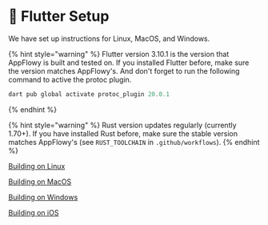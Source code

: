 # 🌳 Flutter Setup

We have set up instructions for Linux, MacOS, and Windows.

{% hint style="warning" %}
Flutter version 3.10.1 is the version that AppFlowy is built and tested on. If you installed Flutter before, make sure the version matches AppFlowy's. And don't forget to run the following command to active the protoc plugin.

```dart
dart pub global activate protoc_plugin 20.0.1
```
{% endhint %}

{% hint style="warning" %}
Rust version updates regularly (currently 1.70+). If you have installed Rust before, make sure the stable version matches AppFlowy's (see `RUST_TOOLCHAIN` in `.github/workflows`).
{% endhint %}

[Building on Linux](building-on-linux.md)

[Building on MacOS](building-on-macos.md)

[Building on Windows](building-on-windows.md)

[Building on iOS](../../../../essential-documentation/contribute-to-appflowy/software-contributions/environment-setup/building-on-ios.md)
